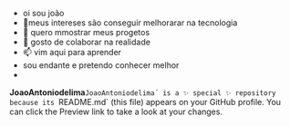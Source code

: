 - oi sou joão 
- 👀meus intereses são conseguir melhorarar na tecnologia
- 🌱 quero mmostrar meus progetos 
- 💞️ gosto de colaborar na realidade 
- 📫 vim aqui para aprender
- sou endante e pretendo conhecer melhor
- 
**JoaoAntoniodelima**`JoaoAntoniodelima´ is a ✨ special ✨ repository because its `README.md` (this file) appears on your GitHub profile.
You can click the Preview link to take a look at your changes.


